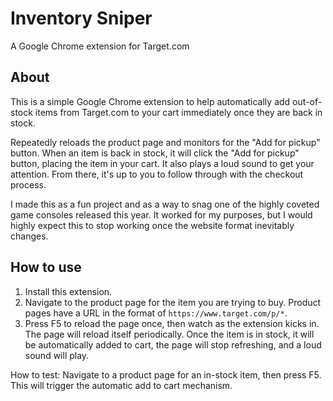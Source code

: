 # Inventory Sniper
A Google Chrome extension for Target.com

## About
This is a simple Google Chrome extension to help automatically add out-of-stock items from Target.com to your cart immediately once they are back in stock. 

Repeatedly reloads the product page and monitors for the "Add for pickup" button. When an item is back in stock, it will click the "Add for pickup" button, placing the item in your cart. It also plays a loud sound to get your attention. From there, it's up to you to follow through with the checkout process.

I made this as a fun project and as a way to snag one of the highly coveted game consoles released this year. It worked for my purposes, but I would highly expect this to stop working once the website format inevitably changes.

## How to use
1. Install this extension.
2. Navigate to the product page for the item you are trying to buy. Product pages have a URL in the format of `https://www.target.com/p/*`.
3. Press F5 to reload the page once, then watch as the extension kicks in. The page will reload itself periodically. Once the item is in stock, it will be automatically added to cart, the page will stop refreshing, and a loud sound will play.

How to test: Navigate to a product page for an in-stock item, then press F5. This will trigger the automatic add to cart mechanism.
